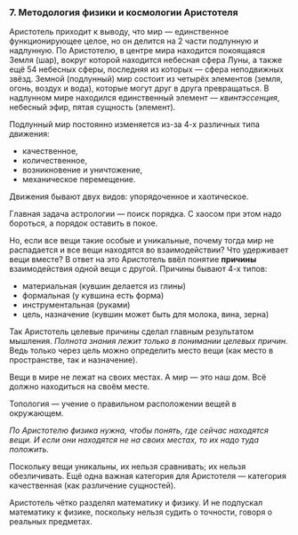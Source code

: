 ### 7. Методология физики и космологии Аристотеля

Аристотель приходит к выводу, что мир — единственное функционирующее целое, но он делится на 2 части подлунную и надлунную.
По Аристотелю, в центре мира находится покоящаяся Земля (шар), вокруг которой находится небесная сфера Луны, а также ещё 54 небесных сферы, последняя из которых — сфера неподвижных звёзд.
Земной (подлунный) мир состоит из четырёх элементов (земля, огонь, воздух и вода), которые могут друг в друга превращаться.
В надлунном мире находился единственный элемент — _квинтэссенция_, небесный эфир, пятая сущность (элемент).

Подлунный мир постоянно изменяется из-за 4-х различных типа движения:
- качественное,
- количественное,
- возникновение и уничтожение,
- механическое перемещение.

Движения бывают двух видов: упорядоченное и хаотическое.

Главная задача астрологии — поиск порядка.
С хаосом при этом надо бороться, а порядок оставить в покое.

Но, если все вещи такие особые и уникальные, почему тогда мир не распадается и все вещи находятся во взаимодействии? Что удерживает вещи вместе?
В ответ на это Аристотель ввёл понятие __причины__ взаимодействия одной вещи с другой.
Причины бывают 4-х типов:
- материальная (кувшин делается из глины)
- формальная (у кувшина есть форма)
- инструментальная (руками)
- цель, назначение (кувшин может быть для молока, вина, зерна)

Так Аристотель целевые причины сделал главным результатом мышления.
_Полнота знания лежит только в понимании целевых причин._
Ведь только через цель можно определить место вещи (как место в пространстве, так и назначение).

Вещи в мире не лежат на своих местах.
А мир — это наш дом.
Всё должно находиться на своём месте.

Топология — учение о правильном расположении вещей в окружающем.

_По Аристотелю физика нужна, чтобы понять, где сейчас находятся вещи._
_И если они находятся не на своих местах, то их надо туда положить._

Поскольку вещи уникальны, их нельзя сравнивать; их нельзя обезличивать.
Ещё одна важная категория для Аристотеля — категория качественная (как различение сущностей).

Аристотель чётко разделял математику и физику.
И не подпускал математику к физике, поскольку нельзя судить о точности, говоря о реальных предметах.


